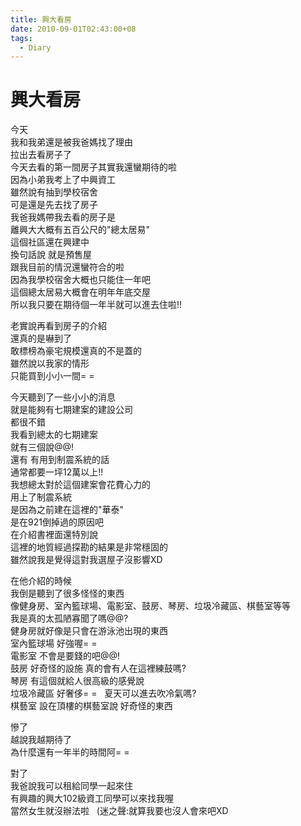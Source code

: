 ```yaml
---
title: 興大看房
date: 2010-09-01T02:43:00+08
tags:
  - Diary
---
```

# 興大看房

今天  
我和我弟還是被我爸媽找了理由  
拉出去看房子了  
今天去看的第一間房子其實我還蠻期待的啦  
因為小弟我考上了中興資工  
雖然說有抽到學校宿舍  
可是還是先去找了房子  
我爸我媽帶我去看的房子是  
離興大大概有五百公尺的"總太居易"  
這個社區還在興建中  
換句話說 就是預售屋  
跟我目前的情況還蠻符合的啦  
因為我學校宿舍大概也只能住一年吧  
這個總太居易大概會在明年年底交屋  
所以我只要在期待個一年半就可以進去住啦!!

老實說再看到房子的介紹  
還真的是嚇到了  
敢標榜為豪宅規模還真的不是蓋的  
雖然說以我家的情形  
只能買到小小一間= =

今天聽到了一些小小的消息  
就是能夠有七期建案的建設公司  
都很不錯  
我看到總太的七期建案  
就有三個說@@!  
還有 有用到制震系統的話  
通常都要一坪12萬以上!!  
我想總太對於這個建案會花費心力的  
用上了制震系統  
是因為之前建在這裡的"華泰"  
是在921倒掉過的原因吧  
在介紹書裡面還特別說  
這裡的地質經過探勘的結果是非常穩固的  
雖然說我是覺得這對我選屋子沒影響XD

在他介紹的時候  
我倒是聽到了很多怪怪的東西  
像健身房、室內籃球場、電影室、鼓房、琴房、垃圾冷藏區、棋藝室等等  
我是真的太孤陋寡聞了嗎@@?  
健身房就好像是只會在游泳池出現的東西  
室內籃球場 好強喔= =  
電影室 不會是要錢的吧@@!  
鼓房 好奇怪的設施 真的會有人在這裡練鼓嗎?  
琴房 有這個就給人很高級的感覺說  
垃圾冷藏區 好奢侈= =   夏天可以進去吹冷氣嗎?  
棋藝室 設在頂樓的棋藝室說 好奇怪的東西

慘了  
越說我越期待了  
為什麼還有一年半的時間阿= =

對了  
我爸說我可以租給同學一起來住  
有興趣的興大102級資工同學可以來找我喔  
當然女生就沒辦法啦   (迷之聲:就算我要也沒人會來吧XD

